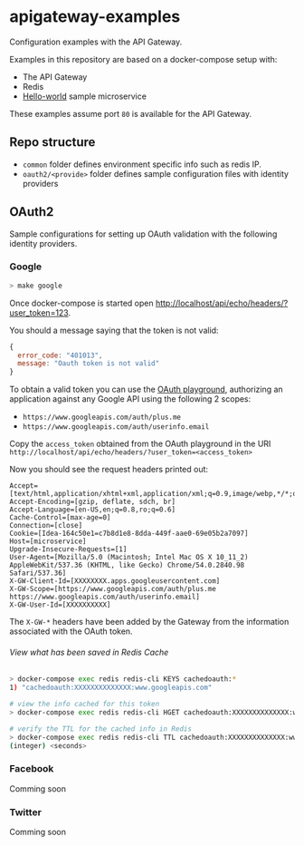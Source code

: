# apigateway-examples
Configuration examples with the API Gateway.

Examples in this repository are based on a docker-compose setup with:
* The API Gateway
* Redis 
* [Hello-world](https://github.com/adobe-apiplatform/echo-service) sample microservice
 
These examples assume port `80` is available for the API Gateway.

## Repo structure
* `common` folder defines environment specific info such as redis IP.
* `oauth2/<provide>` folder defines sample configuration files with identity providers   

## OAuth2

Sample configurations for setting up OAuth validation with the following identity providers.

### Google

```bash
> make google
```

Once docker-compose is started open [http://localhost/api/echo/headers/?user_token=123](http://localhost/api/echo/headers/?user_token=123).

You should a message saying that the token is not valid:
```javascript
{
  error_code: "401013",
  message: "Oauth token is not valid"
}
```

To obtain a valid token you can use the [OAuth playground](https://developers.google.com/oauthplayground), authorizing an application against any Google API using the following 2 scopes:
* `https://www.googleapis.com/auth/plus.me`
* `https://www.googleapis.com/auth/userinfo.email`

Copy the `access_token` obtained from the OAuth playground in the URI
`http://localhost/api/echo/headers/?user_token=<access_token>`

Now you should see the request headers printed out:
```
Accept=[text/html,application/xhtml+xml,application/xml;q=0.9,image/webp,*/*;q=0.8]
Accept-Encoding=[gzip, deflate, sdch, br]
Accept-Language=[en-US,en;q=0.8,ro;q=0.6]
Cache-Control=[max-age=0]
Connection=[close]
Cookie=[Idea-164c50e1=c7b8d1e8-8dda-449f-aae0-69e05b2a7097]
Host=[microservice]
Upgrade-Insecure-Requests=[1]
User-Agent=[Mozilla/5.0 (Macintosh; Intel Mac OS X 10_11_2) AppleWebKit/537.36 (KHTML, like Gecko) Chrome/54.0.2840.98 Safari/537.36]
X-GW-Client-Id=[XXXXXXXX.apps.googleusercontent.com]
X-GW-Scope=[https://www.googleapis.com/auth/plus.me https://www.googleapis.com/auth/userinfo.email]
X-GW-User-Id=[XXXXXXXXXX]
```

The `X-GW-*` headers have been added by the Gateway from the information associated with the OAuth token. 

###### View what has been saved in Redis Cache

```bash
> docker-compose exec redis redis-cli KEYS cachedoauth:*
1) "cachedoauth:XXXXXXXXXXXXXX:www.googleapis.com"

# view the info cached for this token
> docker-compose exec redis redis-cli HGET cachedoauth:XXXXXXXXXXXXXX:www.googleapis.com token_json

# verify the TTL for the cached info in Redis
> docker-compose exec redis redis-cli TTL cachedoauth:XXXXXXXXXXXXXX:www.googleapis.com
(integer) <seconds>
```

### Facebook 
Comming soon

### Twitter
Comming soon
